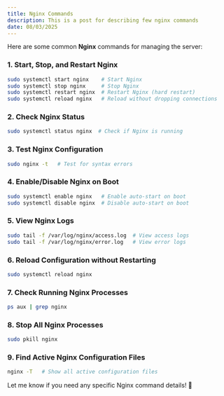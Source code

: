 ```yaml
---
title: Nginx Commands
description: This is a post for describing few nginx commands
date: 08/03/2025
---
```


Here are some common **Nginx** commands for managing the server:

### **1. Start, Stop, and Restart Nginx**

```sh
sudo systemctl start nginx    # Start Nginx
sudo systemctl stop nginx     # Stop Nginx
sudo systemctl restart nginx  # Restart Nginx (hard restart)
sudo systemctl reload nginx   # Reload without dropping connections
```

### **2. Check Nginx Status**

```sh
sudo systemctl status nginx  # Check if Nginx is running
```

### **3. Test Nginx Configuration**

```sh
sudo nginx -t   # Test for syntax errors
```

### **4. Enable/Disable Nginx on Boot**

```sh
sudo systemctl enable nginx   # Enable auto-start on boot
sudo systemctl disable nginx  # Disable auto-start on boot
```

### **5. View Nginx Logs**

```sh
sudo tail -f /var/log/nginx/access.log  # View access logs
sudo tail -f /var/log/nginx/error.log   # View error logs
```

### **6. Reload Configuration without Restarting**

```sh
sudo systemctl reload nginx
```

### **7. Check Running Nginx Processes**

```sh
ps aux | grep nginx
```

### **8. Stop All Nginx Processes**

```sh
sudo pkill nginx
```

### **9. Find Active Nginx Configuration Files**

```sh
nginx -T   # Show all active configuration files
```

Let me know if you need any specific Nginx command details! 🚀
